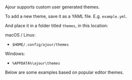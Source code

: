 Ajour supports custom user generated themes.

To add a new theme, save it as a YAML file. E.g. `example.yml`.

And place it in a folder titled `themes`, in this location:

macOS / Linux:
- `$HOME/.config/ajour/themes`

Windows:
- `%APPDATA%\ajour\themes`

Below are some examples based on popular editor themes.
